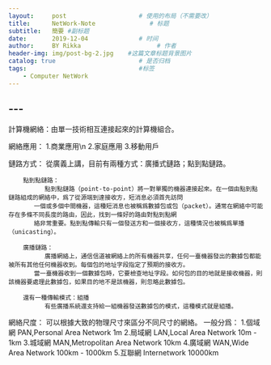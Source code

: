 ```yaml
---
layout:     post                    # 使用的布局（不需要改）
title:      NetWork-Note               # 标题 
subtitle:   簡要 #副标题
date:       2019-12-04              # 时间
author:     BY Rikka                     # 作者
header-img: img/post-bg-2.jpg    #这篇文章标题背景图片
catalog: true                       # 是否归档
tags:                               #标签
    - Computer NetWork
---
```


## ---
>
  計算機網絡：由單一技術相互連接起來的計算機組合。
  
  網絡應用：
      1.商業應用\n
      2.家庭應用
      3.移動用戶
      
  鏈路方式：
      從廣義上講，目前有兩種方式：廣播式鏈路；點到點鏈路。
      
        點到點鏈路：
              點到點鏈路（point-to-point）將一對單獨的機器連接起來。在一個由點到點鏈路組成的網絡中，爲了從源端到達接收方，短消息必須首先訪問
           一個或多個中間機器，這種短消息也被稱爲數據包或包（packet）。通常在網絡中可能存在多條不同長度的路由，因此，找到一條好的路由對點到點網
           絡非常重要。點到點傳輸只有一個發送方和一個接收方，這種情況也被稱爲單播（unicasting）。
        
        廣播鏈路：
              廣播網絡上，通信信道被網絡上的所有機器共享，任何一臺機器發出的數據包都能被所有其他任何機器收到。每個包的地址字段指定了預期的接收方。
           當一臺機器收到一個數據包時，它要檢查地址字段。如何包的目的地就是接收機器，則該機器要處理此數據包，如果目的地不是該機器，則忽略此數據包。
           
        還有一種傳輸模式：組播
              有些廣播系統還支持給一組機器發送數據包的模式，這種模式就是組播。
              
              
  網絡尺度：
      可以根據大致的物理尺寸來區分不同尺寸的網絡。
      一般分爲：
            1.個域網     PAN,Personal Area Network       1m
            2.局域網     LAN,Local Area Network          10m - 1km
            3.城域網     MAN,Metropolitan Area Network   10km
            4.廣域網     WAN,Wide Area Network           100km - 1000km
            5.互聯網     Internetwork                    10000km
            
            
            
            
            
